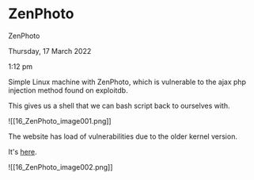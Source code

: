# ZenPhoto

ZenPhoto

Thursday, 17 March 2022

1:12 pm

Simple Linux machine with ZenPhoto, which is vulnerable to the ajax php injection method found on exploitdb.

&#x20;

This gives us a shell that we can bash script back to ourselves with.

!\[\[16\_ZenPhoto\_image001.png]]

&#x20;

The website has load of vulnerabilities due to the older kernel version.

It's [here](https://www.exploit-db.com/exploits/15285).

!\[\[16\_ZenPhoto\_image002.png]]

&#x20;
